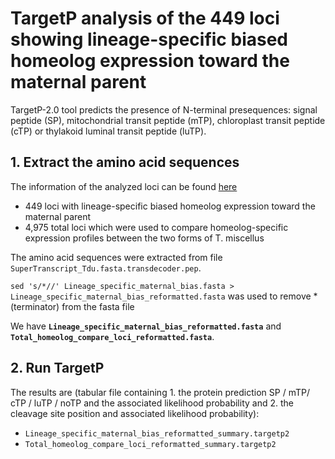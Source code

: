 # TargetP analysis of the 449 loci showing lineage-specific biased homeolog expression toward the maternal parent

TargetP-2.0 tool predicts the presence of N-terminal presequences: signal peptide (SP), mitochondrial transit peptide (mTP), chloroplast transit peptide (cTP) or thylakoid luminal transit peptide (luTP).

## 1. Extract the amino acid sequences
The information of the analyzed loci can be found [here](https://github.com/GatorShan/Tragopogon-Inflorescence-RNA-seq-Analysis/tree/master/Polyploid_alignment/Homeolog-specific-expression_Tms-Tml_Compare)
  - 449 loci with lineage-specific biased homeolog expression toward the maternal parent 
  - 4,975 total loci which were used to compare homeolog-specific expression profiles between the two forms of T. miscellus

The amino acid sequences were extracted from file `SuperTranscript_Tdu.fasta.transdecoder.pep`.

`sed 's/*//' Lineage_specific_maternal_bias.fasta > Lineage_specific_maternal_bias_reformatted.fasta` was used to remove * (terminator) from the fasta file

We have **`Lineage_specific_maternal_bias_reformatted.fasta`** and **`Total_homeolog_compare_loci_reformatted.fasta`**.

## 2. Run TargetP
The results are (tabular file containing 1. the protein prediction SP / mTP/ cTP / luTP / noTP and the associated likelihood probability and 2. the cleavage site position and associated likelihood probability):
  - `Lineage_specific_maternal_bias_reformatted_summary.targetp2`
  - `Total_homeolog_compare_loci_reformatted_summary.targetp2`



